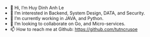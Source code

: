 - 👋 Hi, I’m Huy Dinh Anh Le
- 👀 I’m interested in Backend, System Design, DATA, and Security.
- 🌱 I’m currently working in JAVA, and Python.
- 💞️ I’m looking to collaborate on Go, and Micro-services.
- 📫 How to reach me at Github: https://github.com/tutncrusoe

<!---
tutncrusoe/tutncrusoe is a ✨ special ✨ repository because its `README.md` (this file) appears on your GitHub profile.
--->

